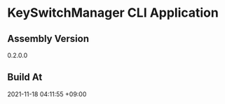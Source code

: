 KeySwitchManager CLI Application
==============================

## Assembly Version

0.2.0.0

## Build At

2021-11-18 04:11:55 +09:00

